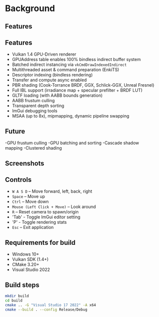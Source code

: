 # Background

## Features

## Features

- Vulkan 1.4 GPU-Driven renderer
- GPUAddress table enables 100% bindless indirect buffer system
- Batched indirect instancing via `vkCmdDrawIndexedIndirect`
- Multithreaded asset & command preparation (EnkiTS)
- Descriptor indexing (bindless rendering)
- Transfer and compute async enabled
- PBR shading (Cook-Torrance BRDF, GGX, Schlick-GGX, Unreal Fresnel)
- Full IBL support (irradiance map + specular prefilter + BRDF LUT)
- GLTF loading (with AABB bounds generation)
- AABB frustum culling
- Transparent depth sorting
- ImGui debugging tools
- MSAA (up to 8x), mipmapping, dynamic pipeline swapping

## Future
-GPU frustum culling
-GPU batching and sorting
-Cascade shadow mapping
-Clustered shading

## Screenshots


## Controls
- `W A S D` – Move forward, left, back, right  
- `Space` – Move up  
- `Ctrl` – Move down  
- `Mouse (Left Click + Move)` – Look around  
- `R` – Reset camera to spawn/origin  
- 'Tab' - Toggle ImGui editor setting
- 'P' - Toggle rendering stats
- `Esc` – Exit application

## Requirements for build
- Windows 10+
- Vulkan SDK (1.4+)
- CMake 3.20+
- Visual Studio 2022

## Build steps
```bash
mkdir build
cd build
cmake .. -G "Visual Studio 17 2022" -A x64
cmake --build . --config Release/Debug